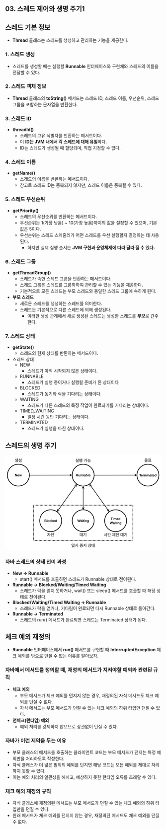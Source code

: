 ## 03. 스레드 제어와 생명 주기1
## 스레드 기본 정보
- **Thread** 클래스는 스레드를 생성하고 관리하는 기능을 제공한다.
### 1. 스레드 생성
- 스레드를 생성할 때는 실행할 **Runnable** 인터페이스와 구현체와 스레드의 이름을 전달할 수 있다.


### 2. 스레드 객체 정보
- **Thread** 클래스의 **toString()** 메서드는 스레드 ID, 스레드 이름, 우선순위, 스레드 그룹을 포함하는 문자열을 반환한다.


### 3. 스레드 ID
- **threadId()**
  - 스레드의 고유 식별자를 반환하는 메서드이다.
  - 이 **ID는 JVM 내에서 각 스레드에 대해 유일**하다.
  - ID는 스레드가 생성될 때 할당되며, 직접 지정할 수 없다.


### 4. 스레드 이름
- **getName()**
  - 스레드의 이름을 반환하는 메서드이다.
  - 참고로 스레드 ID는 중복되지 않지만, 스레드 이름은 중복될 수 있다.


### 5. 스레드 우선순위
- **getPriority()**
  - 스레드의 우선순위를 반환하는 메서드이다.
  - 우선순위는 1(가장 낮음) ~ 10(가장 높음)까지의 값을 설정할 수 있으며, 기본 값은 5이다.
  - 우선순위는 스레드 스케줄러가 어떤 스레드를 우선 실행할지 결정하는 데 사용된다.
    - 하지만 실제 실행 순서는 **JVM 구현과 운영체제에 따라 달라 질 수 있다.**


### 6. 스레드 그룹
- **getThreadGroup()**
  - 스레드가 속한 스레드 그룹을 반환하는 메서드이다.
  - 스레드 그룹은 스레드를 그룹화하여 관리할 수 있는 기능을 제공한다.
  - 기본적으로 모든 스레드는 부모 스레드와 동일한 스레드 그룹에 속하게 된다.
- **부모 스레드**
  - 새로운 스레드를 생성하는 스레드를 의미한다.
  - 스레드는 기본적으로 다른 스레드에 의해 생성된다.
    - 이러한 생성 관계에서 새로 생성된 스레드는 생성한 스레드를 **부모**로 간주한다.


### 7. 스레드 상태
- **getState()**
  - 스레드의 현재 상태를 반환하는 메서드이다.
- 스레드 상태
  - NEW
    - 스레드가 아직 시작되지 않은 상태이다.
  - RUNNABLE
    - 스레드가 실행 중이거나 실행될 준비가 된 상태이다
  - BLOCKED
    - 스레드가 동기화 락을 기다리는 상태이다.
  - WAITING
    - 스레드가 다른 스레드의 특정 작업이 완료되기를 기다리는 상태이다.
  - TIMED_WAITING
    - 일정 시간 동안 기다리는 상태이다.
  - TERMINATED
    - 스레드가 실행을 마친 상태이다.


## 스레드의 생명 주기
![img.png](images/스레드의%20생명%20주기.png)

### 자바 스레드의 상태 전이 과정
- **New → Runnable**
  - start() 메서드를 호출하면 스레드가 Runnable 상태로 전이된다.
- **Runnable → Blocked/Waiting/Timed Waiting**
  - 스레드가 락을 얻지 못하거나, wait() 또는 sleep() 메서드를 호출할 때 해당 상태로 전이된다.
- **Blocked/Waiting/Timed Waiting → Runnable**
  - 스레드가 락을 얻거나, 기다림이 완료되면 다시 Runnable 상태로 돌아간다.
- **Runnable → Terminated**
  - 스레드의 run() 메서드가 완료되면 스레드는 Terminated 상태가 된다.


## 체크 예외 재정의
- **Runnable** 인터페이스에서 **run()** 메서드를 구현할 때 **InterruptedException** 체크 예외를 밖으로 던질 수 없는 이유를 알아보자.

### 자바에서 메서드를 정의할 때, 재정의 메서드가 지켜야할 예외와 관련된 규칙
- **체크 예외**
  - 부모 메서드가 체크 예외를 던지지 않는 경우, 재정의된 자식 메서드도 체크 예외를 던질 수 없다.
  - 자식 메서드는 부모 메서드가 던질 수 있는 체크 예외의 하위 타입만 던질 수 있다.
- **언체크(런타임) 예외**
  - 예외 처리를 강제하지 않으므로 상관없이 던질 수 있다.


### 자바가 이런 제약을 두는 이유
- 부모 클래스의 메서드를 호출하는 클라이언트 코드는 부모 메서드가 던지는 특정 예외만을 처리하도록 작성한다.
- 자식 클래스가 더 넓은 범위의 예외를 던지면 해당 코드는 모든 예외를 제대로 처리하지 못할 수 있다.
- 이는 예외 처리의 일관성을 해치고, 예상하지 못한 런타임 오류를 초래할 수 있다.


### 체크 예외 재정의 규칙
- 자식 클래스에 재정의된 메서드는 부모 메서드가 던질 수 있는 체크 예외의 하위 타입만을 던질 수 있다.
- 원래 메서드가 체크 예외를 던지지 않는 경우, 재정의된 메서드도 체크 예외를 던질 수 없다.
